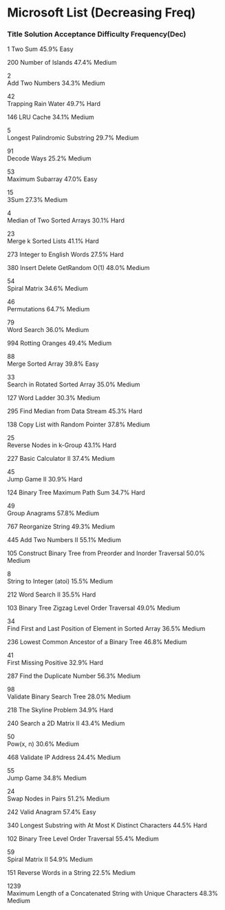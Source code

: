 # Microsoft List (Decreasing Freq)
###	Title	  Solution	Acceptance	Difficulty	Frequency(Dec)  
1 Two Sum  	45.9%	Easy    

200	
Number of Islands     		47.4%	Medium

2	
Add Two Numbers    		34.3%	Medium	

42	
Trapping Rain Water    		49.7%	Hard

146	
LRU Cache     		34.1%	Medium	

5	
Longest Palindromic Substring     		29.7%	Medium	

91	
Decode Ways    		25.2%	Medium

53	
Maximum Subarray     		47.0%	Easy

15	
3Sum    		27.3%	Medium	

4	
Median of Two Sorted Arrays     		30.1%	Hard	

23	
Merge k Sorted Lists    		41.1%	Hard

273	
Integer to English Words    		27.5%	Hard

380	
Insert Delete GetRandom O(1)    48.0%
	Medium	

54	
Spiral Matrix    		34.6%	Medium

46	
Permutations    		64.7%	Medium	

79	
Word Search    		36.0%	Medium	

994	
Rotting Oranges    		49.4%	Medium	

88	
Merge Sorted Array    		39.8%	Easy	

33	
Search in Rotated Sorted Array    		35.0%	Medium	

127	
Word Ladder    		30.3%	Medium

295	
Find Median from Data Stream     		45.3%	Hard	

138	
Copy List with Random Pointer    		37.8%	Medium

25	
Reverse Nodes in k-Group    		43.1%	Hard

227	
Basic Calculator II    		37.4%	Medium

45	
Jump Game II     		30.9%	Hard

124	
Binary Tree Maximum Path Sum     		34.7%	Hard	

49	
Group Anagrams    		57.8%	Medium	

767	
Reorganize String    		49.3%	Medium

445	
Add Two Numbers II    		55.1%	Medium

105	
Construct Binary Tree from Preorder and Inorder Traversal    		50.0%	Medium	

8	
String to Integer (atoi)    		15.5%	Medium	

212	
Word Search II    		35.5%	Hard	

103	
Binary Tree Zigzag Level Order Traversal    		49.0%	Medium	

34	
Find First and Last Position of Element in Sorted Array     		36.5%	Medium	

236	
Lowest Common Ancestor of a Binary Tree     		46.8%	Medium	

41	
First Missing Positive     		32.9%	Hard	

287	
Find the Duplicate Number     		56.3%	Medium	

98	
Validate Binary Search Tree    		28.0%	Medium	

218	
The Skyline Problem    		34.9%	Hard	

240	
Search a 2D Matrix II    		43.4%	Medium	

50	
Pow(x, n)    		30.6%	Medium	

468	
Validate IP Address    		24.4%	Medium	

55	
Jump Game     		34.8%	Medium	

24	
Swap Nodes in Pairs    		51.2%	Medium	

242	
Valid Anagram    		57.4%	Easy	

340	
Longest Substring with At Most K Distinct Characters     		44.5%	Hard	

102	
Binary Tree Level Order Traversal     		55.4%	Medium	

59	
Spiral Matrix II    		54.9%	Medium	

151	
Reverse Words in a String    		22.5%	Medium	

1239	
Maximum Length of a Concatenated String with Unique Characters    		48.3%	Medium	
